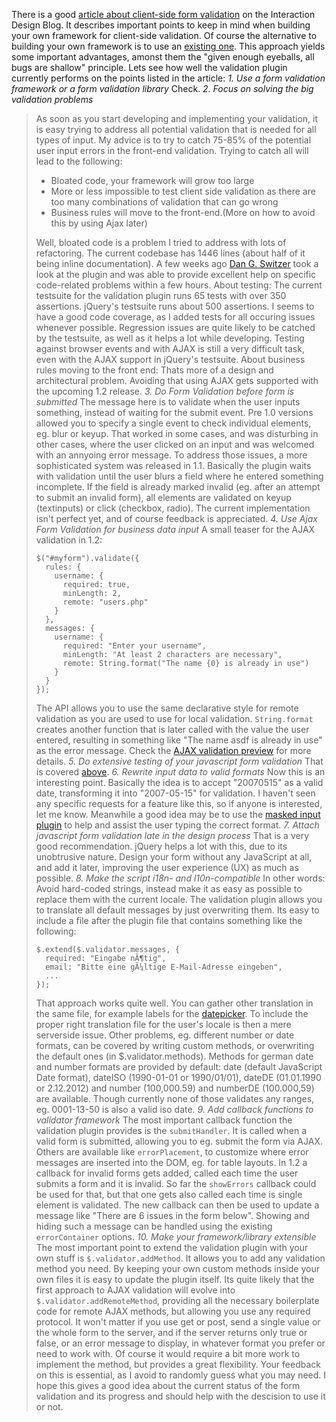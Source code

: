 There is a good [article about client-side form
validation](http://frontendbook.com/form-validation-with-javascript) on
the Interaction Design Blog. It describes important points to keep in
mind when building your own framework for client-side validation. Of
course the alternative to building your own framework is to use an
[existing
one](http://bassistance.de/jquery-plugins/jquery-plugin-validation/).
This approach yields some important advantages, amonst them the "given
enough eyeballs, all bugs are shallow" principle. Lets see how well the
validation plugin currently performs on the points listed in the
article: *1. Use a form validation framework or a form validation
library* Check. *2. Focus on solving the big validation problems*

> As soon as you start developing and implementing your validation, it
> is easy trying to address all potential validation that is needed for
> all types of input. My advice is to try to catch 75-85% of the
> potential user input errors in the front-end validation. Trying to
> catch all will lead to the following:
>
> -   Bloated code, your framework will grow too large
> -   More or less impossible to test client side validation as there
>     are too many combinations of validation that can go wrong
> -   Business rules will move to the front-end.(More on how to avoid
>     this by using Ajax later)
>
> Well, bloated code is a problem I tried to address with lots of
> refactoring. The current codebase has 1446 lines (about half of it
> being inline documentation). A few weeks ago [Dan G.
> Switzer](http://pengoworks.com/) took a look at the plugin and was
> able to provide excellent help on specific code-related problems
> within a few hours. About testing: The current testsuite for the
> validation plugin runs 65 tests with over 350 assertions. jQuery's
> testsuite runs about 500 assertions. I seems to have a good code
> coverage, as I added tests for all occuring issues whenever possible.
> Regression issues are quite likely to be catched by the testsuite, as
> well as it helps a lot while developing. Testing against browser
> events and with AJAX is still a very difficult task, even with the
> AJAX support in jQuery's testsuite. About business rules moving to the
> front end: Thats more of a design and architectural problem. Avoiding
> that using AJAX gets supported with the upcoming 1.2 release. *3. Do
> Form Validation before form is submitted* The message here is to
> validate when the user inputs something, instead of waiting for the
> submit event. Pre 1.0 versions allowed you to specify a single event
> to check individual elements, eg. blur or keyup. That worked in some
> cases, and was disturbing in other cases, where the user clicked on an
> input and was welcomed with an annyoing error message. To address
> those issues, a more sophisticated system was released in 1.1.
> Basically the plugin waits with validation until the user blurs a
> field where he entered something incomplete. If the field is already
> marked invalid (eg. after an attempt to submit an invalid form), all
> elements are validated on keyup (textinputs) or click (checkbox,
> radio). The current implementation isn't perfect yet, and of course
> feedback is appreciated. *4. Use Ajax Form Validation for business
> data input* A small teaser for the AJAX validation in 1.2:
>
>     $("#myform").validate({
>       rules: {
>         username: {
>           required: true,
>           minLength: 2,
>           remote: "users.php"
>         }
>       },
>       messages: {
>         username: {
>           required: "Enter your username",
>           minLength: "At least 2 characters are necessary",
>           remote: String.format("The name {0} is already in use")
>         }
>       }
>     });
>
> The API allows you to use the same declarative style for remote
> validation as you are used to use for local validation.
> `String.format` creates another function that is later called with the
> value the user entered, resulting in something like "The name asdf is
> already in use" as the error message. Check the [AJAX validation
> preview](http://jquery.bassistance.de/ajax-validation/demo-test/milk/)
> for more details. *5. Do extensive testing of your javascript form
> validation* That is covered [above](#testing). *6. Rewrite input data
> to valid formats* Now this is an interesting point. Basically the idea
> is to accept "20070515" as a valid date, transforming it into
> "2007-05-15" for validation. I haven't seen any specific requests for
> a feature like this, so if anyone is interested, let me know.
> Meanwhile a good idea may be to use the [masked input
> plugin](http://digitalbush.com/projects/masked-input-plugin) to help
> and assist the user typing the correct format. *7. Attach javascript
> form validation late in the design process* That is a very good
> recommendation. jQuery helps a lot with this, due to its unobtrusive
> nature. Design your form without any JavaScript at all, and add it
> later, improving the user experience (UX) as much as possible. *8.
> Make the script i18n- and l10n-compatible* In other words: Avoid
> hard-coded strings, instead make it as easy as possible to replace
> them with the current locale. The validation plugin allows you to
> translate all default messages by just overwriting them. Its easy to
> include a file after the plugin file that contains something like the
> following:
>
>     $.extend($.validator.messages, {
>       required: "Eingabe nÃ¶tig",
>       email: "Bitte eine gÃ¼ltige E-Mail-Adresse eingeben",
>       ...
>     });
>
> That approach works quite well. You can gather other translation in
> the same file, for example labels for the
> [datepicker](http://kelvinluck.com/assets/jquery/datePicker/v2/demo/).
> To include the proper right translation file for the user's locale is
> then a mere serverside issue. Other problems, eg. different number or
> date formats, can be covered by writing custom methods, or overwriting
> the default ones (in \$.validator.methods). Methods for german date
> and number formats are provided by default: date (default JavaScript
> Date format), dateISO (1990-01-01 or 1990/01/01), dateDE (01.01.1990
> or 2.12.2012) and number (100,000.59) and numberDE (100.000,59) are
> available. Though currently none of those validates any ranges, eg.
> 0001-13-50 is also a valid iso date. *9. Add callback functions to
> validator framework* The most important callback function the
> validation plugin provides is the `submitHandler`. It is called when a
> valid form is submitted, allowing you to eg. submit the form via AJAX.
> Others are available like `errorPlacement`, to customize where error
> messages are inserted into the DOM, eg. for table layouts. In 1.2 a
> callback for invalid forms gets added, called each time the user
> submits a form and it is invalid. So far the `showErrors` callback
> could be used for that, but that one gets also called each time is
> single element is validated. The new callback can then be used to
> update a message like "There are 6 issues in the form below". Showing
> and hiding such a message can be handled using the existing
> `errorContainer` options. *10. Make your framework/library extensible*
> The most important point to extend the validation plugin with your own
> stuff is `$.validator.addMethod`. It allows you to add any validation
> method you need. By keeping your own custom methods inside your own
> files it is easy to update the plugin itself. Its quite likely that
> the first approach to AJAX validation will evolve into
> `$.validator.addRemoteMethod`, providing all the necessary boilerplate
> code for remote AJAX methods, but allowing you use any required
> protocol. It won't matter if you use get or post, send a single value
> or the whole form to the server, and if the server returns only true
> or false, or an error message to display, in whatever format you
> prefer or need to work with. Of course it would require a bit more
> work to implement the method, but provides a great flexibility. Your
> feedback on this is essential, as I avoid to randomly guess what you
> may need. I hope this gives a good idea about the current status of
> the form validation and its progress and should help with the
> descision to use it or not.
